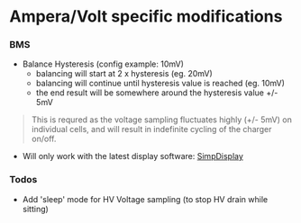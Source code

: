 # Ampera/Volt specific modifications
### BMS

  - Balance Hysteresis (config example: 10mV)
    - balancing will start at 2 x hysteresis (eg. 20mV)
    - balancing will continue until hysteresis value is reached (eg. 10mV)
    - the end result will be somewhere around the hysteresis value +/- 5mV
> This is requred as the voltage sampling fluctuates highly (+/- 5mV) on individual cells, and will result in indefinite cycling of the charger on/off.

  - Will only work with the latest display software: [SimpDisplay] 


### Todos

 - Add 'sleep' mode for HV Voltage sampling (to stop HV drain while sitting)

[SimpDisplay]: <https://github.com/bogdan-toma/SimpDisplay>